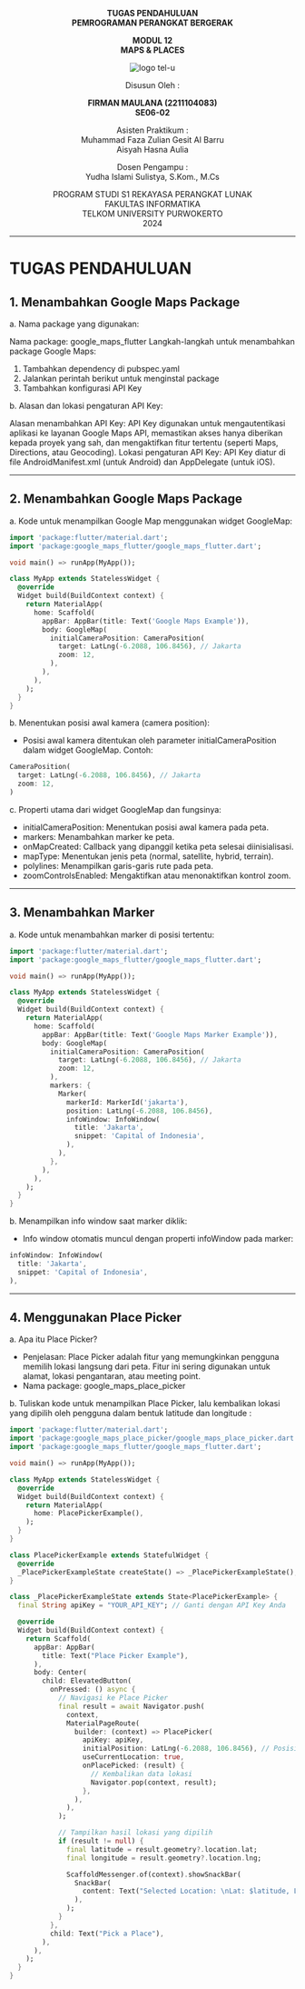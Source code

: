 <div align="center">

**TUGAS PENDAHULUAN**  
**PEMROGRAMAN PERANGKAT BERGERAK**

**MODUL 12**  
**MAPS & PLACES**

![logo tel-u](https://github.com/user-attachments/assets/3a44181d-9c92-47f6-8cf0-87755117fd99)

Disusun Oleh :

**FIRMAN MAULANA (2211104083)**  
**SE06-02**

Asisten Praktikum :  
Muhammad Faza Zulian Gesit Al Barru  
Aisyah Hasna Aulia

Dosen Pengampu :  
Yudha Islami Sulistya, S.Kom., M.Cs

PROGRAM STUDI S1 REKAYASA PERANGKAT LUNAK  
FAKULTAS INFORMATIKA  
TELKOM UNIVERSITY PURWOKERTO  
2024

</div>

---

# TUGAS PENDAHULUAN

**1. Menambahkan Google Maps Package**
-
a. Nama package yang digunakan:

Nama package: google_maps_flutter
Langkah-langkah untuk menambahkan package Google Maps:

1. Tambahkan dependency di pubspec.yaml
2. Jalankan perintah berikut untuk menginstal package
3. Tambahkan konfigurasi API Key

b. Alasan dan lokasi pengaturan API Key:

Alasan menambahkan API Key: API Key digunakan untuk mengautentikasi aplikasi ke layanan Google Maps API, memastikan akses hanya diberikan kepada proyek yang sah, dan mengaktifkan fitur tertentu (seperti Maps, Directions, atau Geocoding).
Lokasi pengaturan API Key: API Key diatur di file AndroidManifest.xml (untuk Android) dan AppDelegate (untuk iOS).

---
**2. Menambahkan Google Maps Package**
-
a. Kode untuk menampilkan Google Map menggunakan widget GoogleMap:
```dart
import 'package:flutter/material.dart';
import 'package:google_maps_flutter/google_maps_flutter.dart';

void main() => runApp(MyApp());

class MyApp extends StatelessWidget {
  @override
  Widget build(BuildContext context) {
    return MaterialApp(
      home: Scaffold(
        appBar: AppBar(title: Text('Google Maps Example')),
        body: GoogleMap(
          initialCameraPosition: CameraPosition(
            target: LatLng(-6.2088, 106.8456), // Jakarta
            zoom: 12,
          ),
        ),
      ),
    );
  }
}

```
b. Menentukan posisi awal kamera (camera position):
- Posisi awal kamera ditentukan oleh parameter initialCameraPosition dalam widget GoogleMap. Contoh:
```dart
CameraPosition(
  target: LatLng(-6.2088, 106.8456), // Jakarta
  zoom: 12,
)

```

c. Properti utama dari widget GoogleMap dan fungsinya:

- initialCameraPosition: Menentukan posisi awal kamera pada peta.
- markers: Menambahkan marker ke peta.
- onMapCreated: Callback yang dipanggil ketika peta selesai diinisialisasi.
- mapType: Menentukan jenis peta (normal, satellite, hybrid, terrain).
- polylines: Menampilkan garis-garis rute pada peta.
- zoomControlsEnabled: Mengaktifkan atau menonaktifkan kontrol zoom.

---
**3. Menambahkan Marker**
-
a. Kode untuk menambahkan marker di posisi tertentu:
```dart
import 'package:flutter/material.dart';
import 'package:google_maps_flutter/google_maps_flutter.dart';

void main() => runApp(MyApp());

class MyApp extends StatelessWidget {
  @override
  Widget build(BuildContext context) {
    return MaterialApp(
      home: Scaffold(
        appBar: AppBar(title: Text('Google Maps Marker Example')),
        body: GoogleMap(
          initialCameraPosition: CameraPosition(
            target: LatLng(-6.2088, 106.8456), // Jakarta
            zoom: 12,
          ),
          markers: {
            Marker(
              markerId: MarkerId('jakarta'),
              position: LatLng(-6.2088, 106.8456),
              infoWindow: InfoWindow(
                title: 'Jakarta',
                snippet: 'Capital of Indonesia',
              ),
            ),
          },
        ),
      ),
    );
  }
}

```
b. Menampilkan info window saat marker diklik:
- Info window otomatis muncul dengan properti infoWindow pada marker:
```dart
infoWindow: InfoWindow(
  title: 'Jakarta',
  snippet: 'Capital of Indonesia',
),

```
---
**4. Menggunakan Place Picker**
-
a. Apa itu Place Picker?
- Penjelasan: Place Picker adalah fitur yang memungkinkan pengguna memilih lokasi langsung dari peta. Fitur ini sering digunakan untuk alamat, lokasi pengantaran, atau meeting point.
- Nama package: google_maps_place_picker

b. Tuliskan kode untuk menampilkan Place Picker, lalu kembalikan lokasi yang
dipilih oleh pengguna dalam bentuk latitude dan longitude :
```dart
import 'package:flutter/material.dart';
import 'package:google_maps_place_picker/google_maps_place_picker.dart';
import 'package:google_maps_flutter/google_maps_flutter.dart';

void main() => runApp(MyApp());

class MyApp extends StatelessWidget {
  @override
  Widget build(BuildContext context) {
    return MaterialApp(
      home: PlacePickerExample(),
    );
  }
}

class PlacePickerExample extends StatefulWidget {
  @override
  _PlacePickerExampleState createState() => _PlacePickerExampleState();
}

class _PlacePickerExampleState extends State<PlacePickerExample> {
  final String apiKey = "YOUR_API_KEY"; // Ganti dengan API Key Anda

  @override
  Widget build(BuildContext context) {
    return Scaffold(
      appBar: AppBar(
        title: Text("Place Picker Example"),
      ),
      body: Center(
        child: ElevatedButton(
          onPressed: () async {
            // Navigasi ke Place Picker
            final result = await Navigator.push(
              context,
              MaterialPageRoute(
                builder: (context) => PlacePicker(
                  apiKey: apiKey,
                  initialPosition: LatLng(-6.2088, 106.8456), // Posisi awal
                  useCurrentLocation: true,
                  onPlacePicked: (result) {
                    // Kembalikan data lokasi
                    Navigator.pop(context, result);
                  },
                ),
              ),
            );

            // Tampilkan hasil lokasi yang dipilih
            if (result != null) {
              final latitude = result.geometry?.location.lat;
              final longitude = result.geometry?.location.lng;

              ScaffoldMessenger.of(context).showSnackBar(
                SnackBar(
                  content: Text("Selected Location: \nLat: $latitude, Lng: $longitude"),
                ),
              );
            }
          },
          child: Text("Pick a Place"),
        ),
      ),
    );
  }
}


```
